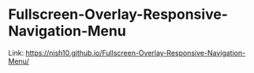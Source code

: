 # Fullscreen-Overlay-Responsive-Navigation-Menu
Link: https://nish10.github.io/Fullscreen-Overlay-Responsive-Navigation-Menu/
